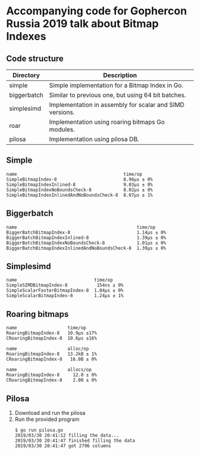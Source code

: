 # Accompanying code for Gophercon Russia 2019 talk about Bitmap Indexes

## Code structure

| Directory   | Description                                              |
| ----------- | -------------------------------------------------------- |
| simple      | Simple implementation for a Bitmap Index in Go.          |
| biggerbatch | Similar to previous one, but using 64 bit batches.       |
| simplesimd  | Implementation in assembly for scalar and SIMD versions. |
| roar        | Implementation using roaring bitmaps Go modules.         |
| pilosa      | Implementation using pilosa DB.                          |

## Simple

```
name                                        time/op
SimpleBitmapIndex-8                         8.96µs ± 0%
SimpleBitmapIndexInlined-8                  9.03µs ± 0%
SimpleBitmapIndexNoBoundsCheck-8            8.02µs ± 0%
SimpleBitmapIndexInlinedAndNoBoundsCheck-8  8.07µs ± 1%
```

## Biggerbatch

```
name                                             time/op
BiggerBatchBitmapIndex-8                         1.14µs ± 0%
BiggerBatchBitmapIndexInlined-8                  1.39µs ± 0%
BiggerBatchBitmapIndexNoBoundsCheck-8            1.01µs ± 0%
BiggerBatchBitmapIndexInlinedAndNoBoundsCheck-8  1.39µs ± 0%
```

## Simplesimd

```
name                             time/op
SimpleSIMDBitmapIndex-8           154ns ± 0%
SimpleScalarFasterBitmapIndex-8  1.04µs ± 0%
SimpleScalarBitmapIndex-8        1.24µs ± 1%
```

## Roaring bitmaps

```
name                   time/op
RoaringBitmapIndex-8   10.9µs ±17%
CRoaringBitmapIndex-8  10.6µs ±16%

name                   alloc/op
RoaringBitmapIndex-8   13.2kB ± 1%
CRoaringBitmapIndex-8   16.0B ± 0%

name                   allocs/op
RoaringBitmapIndex-8     12.0 ± 0%
CRoaringBitmapIndex-8    2.00 ± 0%
```

## Pilosa

1. Download and run the pilosa
2. Run the provided program
   ```
   $ go run pilosa.go 
   2019/03/30 20:41:12 filling the data...
   2019/03/30 20:41:47 finished filling the data
   2019/03/30 20:41:47 got 2796 columns
   ```